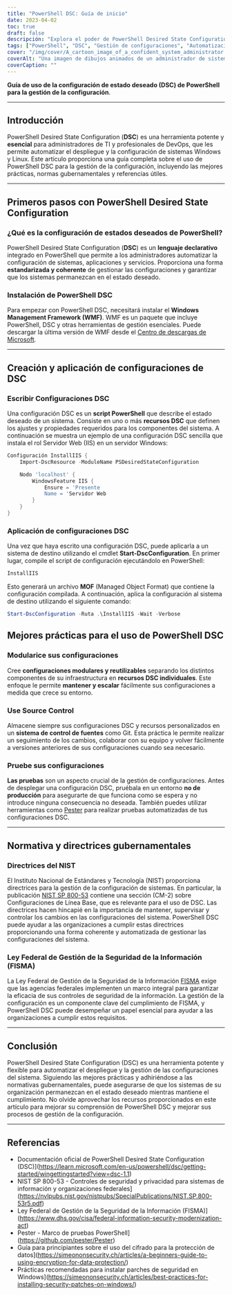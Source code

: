 ```yaml
---
title: "PowerShell DSC: Guía de inicio"
date: 2023-04-02
toc: true
draft: false
descripción: "Explora el poder de PowerShell Desired State Configuration (DSC) para automatizar y gestionar las configuraciones del sistema para un entorno seguro y compatible."
tags: ["PowerShell", "DSC", "Gestión de configuraciones", "Automatización", "Windows", "Administración de sistemas", "Buenas prácticas", "Cumplimiento", "Seguridad", "Infraestructura", "DevOps", "Configuración de servidores", "Pruebas", "Git", "Control de fuentes", "Normativa gubernamental", "NIST", "CIS", "Deriva de configuraciones", "Recursos personalizados"]
cover: "/img/cover/A_cartoon_image_of_a_confident_system_administrator.png"
coverAlt: "Una imagen de dibujos animados de un administrador de sistemas seguro de sí mismo con una capa de superhéroe, de pie junto a un rack de servidores bien organizado, sosteniendo un script DSC de PowerShell en una mano y un escudo con el logotipo de Windows en la otra, protegiendo los servidores de la desviación de la configuración y las amenazas de seguridad."
coverCaption: ""
---
```


**Guía de uso de la configuración de estado deseado (DSC) de PowerShell para la gestión de la configuración**.

______

## Introducción

PowerShell Desired State Configuration (**DSC**) es una herramienta potente y **esencial** para administradores de TI y profesionales de DevOps, que les permite automatizar el despliegue y la configuración de sistemas Windows y Linux. Este artículo proporciona una guía completa sobre el uso de PowerShell DSC para la gestión de la configuración, incluyendo las mejores prácticas, normas gubernamentales y referencias útiles.

______

## Primeros pasos con PowerShell Desired State Configuration

### ¿Qué es la configuración de estados deseados de PowerShell?

PowerShell Desired State Configuration (**DSC**) es un **lenguaje declarativo** integrado en PowerShell que permite a los administradores automatizar la configuración de sistemas, aplicaciones y servicios. Proporciona una forma **estandarizada y coherente** de gestionar las configuraciones y garantizar que los sistemas permanezcan en el estado deseado.

### Instalación de PowerShell DSC

Para empezar con PowerShell DSC, necesitará instalar el **Windows Management Framework (WMF)**. WMF es un paquete que incluye PowerShell, DSC y otras herramientas de gestión esenciales. Puede descargar la última versión de WMF desde el [Centro de descargas de Microsoft](https://www.microsoft.com/en-us/download/details.aspx?id=54616).

______

## Creación y aplicación de configuraciones de DSC

### Escribir Configuraciones DSC

Una configuración DSC es un **script PowerShell** que describe el estado deseado de un sistema. Consiste en uno o más **recursos DSC** que definen los ajustes y propiedades requeridos para los componentes del sistema. A continuación se muestra un ejemplo de una configuración DSC sencilla que instala el rol Servidor Web (IIS) en un servidor Windows:

```powershell
Configuración InstallIIS {
    Import-DscResource -ModuleName PSDesiredStateConfiguration

    Nodo 'localhost' {
        WindowsFeature IIS {
            Ensure = 'Presente
            Name = 'Servidor Web
        }
    }
}
```
### Aplicación de configuraciones DSC
Una vez que haya escrito una configuración DSC, puede aplicarla a un sistema de destino utilizando el cmdlet **Start-DscConfiguration**. En primer lugar, compile el script de configuración ejecutándolo en PowerShell:

```powershell
InstallIIS
```

Esto generará un archivo **MOF** (Managed Object Format) que contiene la configuración compilada. A continuación, aplica la configuración al sistema de destino utilizando el siguiente comando:

```powershell
Start-DscConfiguration -Ruta .\InstallIIS -Wait -Verbose
```

## Mejores prácticas para el uso de PowerShell DSC

### Modularice sus configuraciones

Cree **configuraciones modulares y reutilizables** separando los distintos componentes de su infraestructura en **recursos DSC individuales**. Este enfoque le permite **mantener y escalar** fácilmente sus configuraciones a medida que crece su entorno.

### Use Source Control

Almacene siempre sus configuraciones DSC y recursos personalizados en un **sistema de control de fuentes** como Git. Esta práctica le permite realizar un seguimiento de los cambios, colaborar con su equipo y volver fácilmente a versiones anteriores de sus configuraciones cuando sea necesario.

### Pruebe sus configuraciones

**Las pruebas** son un aspecto crucial de la gestión de configuraciones. Antes de desplegar una configuración DSC, pruébala en un entorno **no de producción** para asegurarte de que funciona como se espera y no introduce ninguna consecuencia no deseada. También puedes utilizar herramientas como [Pester](https://github.com/pester/Pester) para realizar pruebas automatizadas de tus configuraciones DSC.

______

## Normativa y directrices gubernamentales

### Directrices del NIST

El Instituto Nacional de Estándares y Tecnología (NIST) proporciona directrices para la gestión de la configuración de sistemas. En particular, la publicación [NIST SP 800-53](https://nvlpubs.nist.gov/nistpubs/SpecialPublications/NIST.SP.800-53r5.pdf) contiene una sección (CM-2) sobre Configuraciones de Línea Base, que es relevante para el uso de DSC. Las directrices hacen hincapié en la importancia de mantener, supervisar y controlar los cambios en las configuraciones del sistema. PowerShell DSC puede ayudar a las organizaciones a cumplir estas directrices proporcionando una forma coherente y automatizada de gestionar las configuraciones del sistema.

### Ley Federal de Gestión de la Seguridad de la Información (FISMA)

La Ley Federal de Gestión de la Seguridad de la Información [FISMA](https://www.dhs.gov/cisa/federal-information-security-modernization-act) exige que las agencias federales implementen un marco integral para garantizar la eficacia de sus controles de seguridad de la información. La gestión de la configuración es un componente clave del cumplimiento de FISMA, y PowerShell DSC puede desempeñar un papel esencial para ayudar a las organizaciones a cumplir estos requisitos.
______

## Conclusión

PowerShell Desired State Configuration (DSC) es una herramienta potente y flexible para automatizar el despliegue y la gestión de las configuraciones del sistema. Siguiendo las mejores prácticas y adhiriéndose a las normativas gubernamentales, puede asegurarse de que los sistemas de su organización permanezcan en el estado deseado mientras mantiene el cumplimiento. No olvide aprovechar los recursos proporcionados en este artículo para mejorar su comprensión de PowerShell DSC y mejorar sus procesos de gestión de la configuración.
______

## Referencias

- Documentación oficial de PowerShell Desired State Configuration (DSC)](https://learn.microsoft.com/en-us/powershell/dsc/getting-started/wingettingstarted?view=dsc-1.1)
- NIST SP 800-53 - Controles de seguridad y privacidad para sistemas de información y organizaciones federales](https://nvlpubs.nist.gov/nistpubs/SpecialPublications/NIST.SP.800-53r5.pdf)
- Ley Federal de Gestión de la Seguridad de la Información (FISMA)](https://www.dhs.gov/cisa/federal-information-security-modernization-act)
- Pester - Marco de pruebas PowerShell](https://github.com/pester/Pester)
- Guía para principiantes sobre el uso del cifrado para la protección de datos](https://simeononsecurity.ch/articles/a-beginners-guide-to-using-encryption-for-data-protection/)
- Prácticas recomendadas para instalar parches de seguridad en Windows](https://simeononsecurity.ch/articles/best-practices-for-installing-security-patches-on-windows/)




